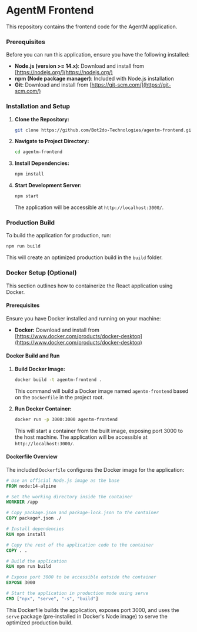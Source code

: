 # AgentM Frontend

This repository contains the frontend code for the AgentM application.

### Prerequisites

Before you can run this application, ensure you have the following installed:

* **Node.js (version >= 14.x)**: Download and install from [https://nodejs.org/](https://nodejs.org/)
* **npm (Node package manager)**: Included with Node.js installation
* **Git**: Download and install from [https://git-scm.com/](https://git-scm.com/)

### Installation and Setup

1. **Clone the Repository:**

   ```bash
   git clone https://github.com/Bot2do-Technologies/agentm-frontend.git
   ```

2. **Navigate to Project Directory:**

   ```bash
   cd agentm-frontend
   ```

3. **Install Dependencies:**

   ```bash
   npm install
   ```

4. **Start Development Server:**

   ```bash
   npm start
   ```

   The application will be accessible at `http://localhost:3000/`.

### Production Build

To build the application for production, run:

```bash
npm run build
```

This will create an optimized production build in the `build` folder.

### Docker Setup (Optional)

This section outlines how to containerize the React application using Docker.

#### Prerequisites

Ensure you have Docker installed and running on your machine:

* **Docker:** Download and install from [https://www.docker.com/products/docker-desktop](https://www.docker.com/products/docker-desktop)

#### Docker Build and Run

1. **Build Docker Image:**

   ```bash
   docker build -t agentm-frontend .
   ```

   This command will build a Docker image named `agentm-frontend` based on the `Dockerfile` in the project root.

2. **Run Docker Container:**

   ```bash
   docker run -p 3000:3000 agentm-frontend
   ```

   This will start a container from the built image, exposing port 3000 to the host machine. The application will be accessible at `http://localhost:3000/`.

#### Dockerfile Overview

The included `Dockerfile` configures the Docker image for the application:

```dockerfile
# Use an official Node.js image as the base
FROM node:14-alpine

# Set the working directory inside the container
WORKDIR /app

# Copy package.json and package-lock.json to the container
COPY package*.json ./

# Install dependencies
RUN npm install

# Copy the rest of the application code to the container
COPY . .

# Build the application
RUN npm run build

# Expose port 3000 to be accessible outside the container
EXPOSE 3000

# Start the application in production mode using serve
CMD ["npx", "serve", "-s", "build"]
```

This Dockerfile builds the application, exposes port 3000, and uses the `serve` package (pre-installed in Docker's Node image) to serve the optimized production build.
